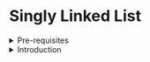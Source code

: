 # Singly Linked List

<details> <summary>Pre-requisites </summary>

- Big O Notation
- Data Structures Intro

</details>

<details> <summary> Introduction </summary>

## Objective

- Define what a Singly Linked List is
- Compare and contrast Linked Lists with Arrays
- Implement insertion, removal and traversal methods on Singly Linked Lists

## What is a Linked List?

![Singly Linked Lists](https://i.imgur.com/Zh1FEAB.png)

- A data structure that contains a **head**, **tail** and **length** property
- Linked Lists consists of nodes, and each **node** has a value and a **pointer** to another node or null
- Analogy: A skyscraper with no elevators, but only stairs

## Comparisons with Arrays

### Lists:

- Do not have indexes!
- Connected via nodes with a next pointer
- Random access is not allowed

### Arrays:

- Indexed in order!
- Insertion and deletion can be expensive
- Can quickly be accessed at a specific index

</details>
